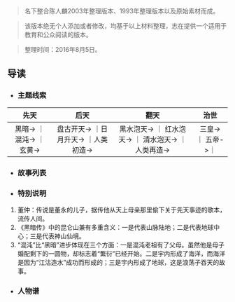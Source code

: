 > 名下整合陈人麟2003年整理版本、1993年整理版本以及原始素材而成。

> 该版本绝无个人添加或者修改，均基于以上材料整理，志在提供一个适用于教育和公众阅读的版本。

> 整理时间：2016年8月5日。

## 导读

* ### 主题线索

| 先天               | 后天           | 翻天  |  治世  |
|:------------------:|:-------------:|:-----:|:-----:|
| 黑暗-> ｜ 混沌->  ｜ 玄黄->  | 盘古开天-> ｜日月升天-> ｜人类初造->  | 黑水泡天-> ｜ 红水泡天-> ｜ 清水泡天-> ｜ 人类再造-> | 三皇-> ｜ 五帝->｜

* ### 故事列表

* ### 特别说明

 1. 董仲：传说是董永的儿子，据传他从天上母亲那里偷下关于先天事迹的歌本，流传人间。
 2. 《黑暗传》中的昆仑山兼有多重含义：一是代表山脉陆地；二是代表地球中心；三是代表神山仙境。
 3. “混沌”比“黑暗”进步体现在三个方面：一是混沌老祖有了父母。虽然他是母子婚配剩下的一圆物，却标志着“繁衍”已经开始。二是宇内形成了海洋，而海洋是因为“江沽造水”成功而形成的；三是宇内形成了地球，这是浪荡子吞天的故事。

* ### 人物谱
